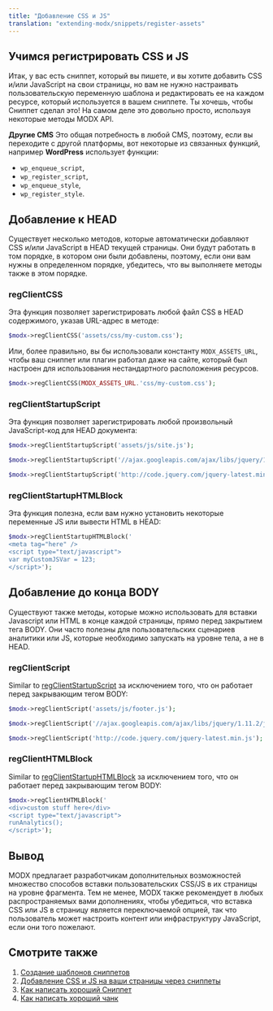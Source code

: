 ```yaml
---
title: "Добавление CSS и JS"
translation: "extending-modx/snippets/register-assets"
---
```


## Учимся регистрировать CSS и JS

Итак, у вас есть сниппет, который вы пишете, и вы хотите добавить CSS и/или JavaScript на свои страницы, но вам не нужно настраивать пользовательскую переменную шаблона и редактировать ее на каждом ресурсе, который используется в вашем сниппете. Ты хочешь, чтобы Сниппет сделал это! На самом деле это довольно просто, используя некоторые методы MODX API.

**Другие CMS**
Это общая потребность в любой CMS, поэтому, если вы переходите с другой платформы, вот некоторые из связанных функций, например **WordPress** использует функции:

- `wp_enqueue_script`,
- `wp_register_script`,
- `wp_enqueue_style`,
- `wp_register_style`.

## Добавление к HEAD

Существует несколько методов, которые автоматически добавляют CSS и/или JavaScript в HEAD текущей страницы. Они будут работать в том порядке, в котором они были добавлены, поэтому, если они вам нужны в определенном порядке, убедитесь, что вы выполняете методы также в этом порядке.

### regClientCSS

Эта функция позволяет зарегистрировать любой файл CSS в HEAD содержимого, указав URL-адрес в методе:

``` php
$modx->regClientCSS('assets/css/my-custom.css');
```

Или, более правильно, вы бы использовали константу `MODX_ASSETS_URL`, чтобы ваш сниппет или плагин работал даже на сайте, который был настроен для использования нестандартного расположения ресурсов.

``` php
$modx->regClientCSS(MODX_ASSETS_URL.'css/my-custom.css');
```

### regClientStartupScript

Эта функция позволяет зарегистрировать любой произвольный JavaScript-код для HEAD документа:

``` php
$modx->regClientStartupScript('assets/js/site.js');
```

``` php
$modx->regClientStartupScript('//ajax.googleapis.com/ajax/libs/jquery/1.11.2/jquery.min.js"');
```

``` php
$modx->regClientStartupScript('http://code.jquery.com/jquery-latest.min.js');
```

### regClientStartupHTMLBlock

Эта функция полезна, если вам нужно установить некоторые переменные JS или вывести HTML в HEAD:

``` php
$modx->regClientStartupHTMLBlock('
<meta tag="here" />
<script type="text/javascript">
var myCustomJSVar = 123;
</script>');
```

## Добавление до конца BODY

Существуют также методы, которые можно использовать для вставки Javascript или HTML в конце каждой страницы, прямо перед закрытием тега BODY. Они часто полезны для пользовательских сценариев аналитики или JS, которые необходимо запускать на уровне тела, а не в HEAD.

### regClientScript

Similar to [regClientStartupScript](#AddingCSSandJStoYourPagesThroughSnippets-regClientStartupScript) за исключением того, что он работает перед закрывающим тегом BODY:

``` php
$modx->regClientScript('assets/js/footer.js');
```

``` php
$modx->regClientScript('//ajax.googleapis.com/ajax/libs/jquery/1.11.2/jquery.min.js"');
```

``` php
$modx->regClientScript('http://code.jquery.com/jquery-latest.min.js');
```

### regClientHTMLBlock

Similar to [regClientStartupHTMLBlock](#AddingCSSandJStoYourPagesThroughSnippets-regClientStartupHTMLBlock) за исключением того, что он работает перед закрывающим тегом BODY:

``` php
$modx->regClientHTMLBlock('
<div>custom stuff here</div>
<script type="text/javascript">
runAnalytics();
</script>');
```

## Вывод

MODX предлагает разработчикам дополнительных возможностей множество способов вставки пользовательских CSS/JS в их страницы на уровне фрагмента. 
Тем не менее, MODX также рекомендует в любых распространяемых вами дополнениях, чтобы убедиться, что вставка CSS или JS в страницу является переключаемой опцией, так что пользователь может настроить контент или инфраструктуру JavaScript, если они того пожелают.

## Смотрите также

1. [Создание шаблонов сниппетов](extending-modx/snippets/templating)
2. [Добавление CSS и JS на ваши страницы через сниппеты](extending-modx/snippets/register-assets)
3. [Как написать хороший Сниппет](extending-modx/snippets/good-snippet)
4. [Как написать хороший чанк](extending-modx/snippets/good-chunk)
